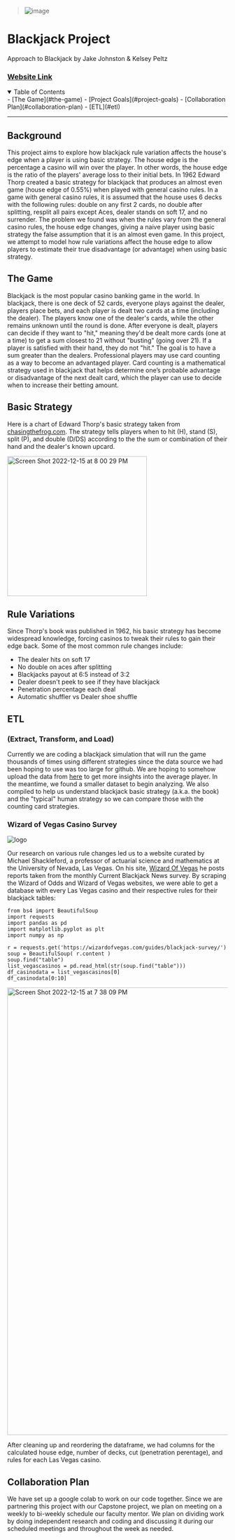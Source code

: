 
> ![image](https://user-images.githubusercontent.com/69976409/195754514-06dcba6c-7ea4-42da-a3d8-8f334194c1f8.png)
# Blackjack Project
Approach to Blackjack by Jake Johnston & Kelsey Peltz
### [Website Link](https://jakeriverj.github.io/BlackjackProject/)
<details open="open">
<summary>Table of Contents</summary>
- [The Game](#the-game)
- [Project Goals](#project-goals)
  - [Collaboration Plan](#collaboration-plan)
- [ETL](#etl)
   
   
</details>

---   
## Background
This project aims to explore how blackjack rule variation affects the house's edge when a player is using basic strategy. The house edge is the percentage a casino will win over the player. In other words, the house edge is the ratio of the players' average loss to their initial bets. In 1962 Edward Thorp created a basic strategy for blackjack that produces an almost even game (house edge of 0.55%) when played with general casino rules. In a game with general casino rules, it is assumed that the house uses 6 decks with the following rules: double on any first 2 cards, no double after splitting, resplit all pairs except Aces, dealer stands on soft 17, and no surrender. The problem we found was when the rules vary from the general casino rules, the house edge changes, giving a naive player using basic strategy the false assumption that it is an almost even game. In this project, we attempt to model how rule variations affect the house edge to allow players to estimate their true disadvantage (or advantage) when using basic strategy. 

## The Game
Blackjack is the most popular casino banking game in the world. In blackjack, there is one deck of 52 cards, everyone plays against the dealer, players place bets, and each player is dealt two cards at a time (including the dealer). The players know one of the dealer's cards, while the other remains unknown until the round is done. After everyone is dealt, players can decide if they want to "hit," meaning they'd be dealt more cards (one at a time) to get a sum closest to 21 without "busting" (going over 21). If a player is satisfied with their hand, they do not "hit." The goal is to have a sum greater than the dealers. Professional players may use card counting as a way to become an advantaged player. Card counting is a mathematical strategy used in blackjack that helps determine one’s probable advantage or disadvantage of the next dealt card, which the player can use to decide when to increase their betting amount. 

## Basic Strategy 
Here is a chart of Edward Thorp's basic strategy taken from [chasingthefrog.com](http://www.chasingthefrog.com/reelfaces/21basicstrategy.php). The strategy tells players when to hit (H), stand (S), split (P), and double (D/DS) according to the the sum or combination of their hand and the dealer's known upcard.

<img width="319" alt="Screen Shot 2022-12-15 at 8 00 29 PM" src="https://user-images.githubusercontent.com/77644658/208005154-d0f4bae4-b9a4-4811-ac3e-8783410347a2.png">


## Rule Variations
Since Thorp's book was published in 1962, his basic strategy has become widespread knowledge, forcing casinos to tweak their rules to gain their edge back. Some of the most common rule changes include:
  - The dealer hits on soft 17
  - No double on aces after splitting
  - Blackjacks payout at 6:5 instead of 3:2
  - Dealer doesn't peek to see if they have blackjack
  - Penetration percentage each deal
  - Automatic shuffler vs Dealer shoe shuffle

## ETL 
### (Extract, Transform, and Load)
Currently we are coding a blackjack simulation that will run the game thousands of times using different strategies since the data source we had been hoping to use was too large for github. We are hoping to somehow upload the data from [here](https://www.kaggle.com/datasets/mojocolors/900000-hands-of-blackjack-results) to get more insights into the average player. In the meantime, we found a smaller dataset to begin analyzing. We also compiled to help us understand blackjack basic strategy (a.k.a. the book) and the "typical" human strategy so we can compare those with the counting card strategies. 

### Wizard of Vegas Casino Survey

![logo](https://user-images.githubusercontent.com/77644658/208007591-446b96e7-038b-4d80-b3a4-999ae8a9e418.png)

Our research on various rule changes led us to a website curated by Michael Shackleford, a professor of actuarial science and mathematics at the University of Nevada, Las Vegas. On his site, [Wizard Of Vegas](https://wizardofvegas.com/guides/blackjack-survey/) he posts reports taken from the monthly Current Blackjack News survey. By scraping the Wizard of Odds and Wizard of Vegas websites, we were able to get a database with every Las Vegas casino and their respective rules for their blackjack tables:

```
from bs4 import BeautifulSoup
import requests
import pandas as pd
import matplotlib.pyplot as plt
import numpy as np
```

```
r = requests.get('https://wizardofvegas.com/guides/blackjack-survey/')
soup = BeautifulSoup( r.content )
soup.find("table")
list_vegascasinos = pd.read_html(str(soup.find("table")))
df_casinodata = list_vegascasinos[0]
df_casinodata[0:10]
```
<img width="1021" alt="Screen Shot 2022-12-15 at 7 38 09 PM" src="https://user-images.githubusercontent.com/77644658/208002196-54c70340-cc74-4602-b12c-db80065e2600.png">

After cleaning up and reordering the dataframe, we had columns for the calculated house edge, number of decks, cut (penetration perentage), and rules for each Las Vegas casino.


## Collaboration Plan 

We have set up a google colab to work on our code together. Since we are partnering this project with our Capstone project, we plan on meeting on a weekly to bi-weekly schedule our faculty mentor. We plan on dividing work by doing independent research and coding and discussing it during our scheduled meetings and throughout the week as needed. 


